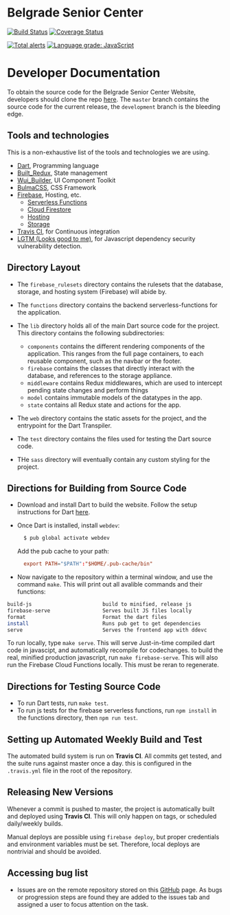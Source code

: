 # Belgrade Senior Center

[![Build Status](https://travis-ci.com/SpencerCornish/belgrade-senior-center.svg?branch=master)](https://travis-ci.com/SpencerCornish/belgrade-senior-center)
[![Coverage Status](https://coveralls.io/repos/github/SpencerCornish/belgrade-senior-center/badge.svg?branch=setup-travis)](https://coveralls.io/github/SpencerCornish/belgrade-senior-center?branch=setup-travis)

[![Total alerts](https://img.shields.io/lgtm/alerts/g/SpencerCornish/belgrade-senior-center.svg?logo=lgtm&logoWidth=18)](https://lgtm.com/projects/g/SpencerCornish/belgrade-senior-center/alerts/)
[![Language grade: JavaScript](https://img.shields.io/lgtm/grade/javascript/g/SpencerCornish/belgrade-senior-center.svg?logo=lgtm&logoWidth=18)](https://lgtm.com/projects/g/SpencerCornish/belgrade-senior-center/context:javascript)

<!-- Start Readme Here! -->

# Developer Documentation

To obtain the source code for the Belgrade Senior Center Website, developers should clone the repo [here](https://github.com/SpencerCornish/belgrade-senior-center.git). The  `master` branch contains the source code for the current release, the `development` branch is the bleeding edge.

## Tools and technologies

This is a non-exhaustive list of the tools and technologies we are using.

- [Dart](https://www.dartlang.org/), Programming language
- [Built_Redux](https://github.com/davidmarne/built_redux), State management
- [Wui_Builder](https://github.com/davidmarne/wui_builder), UI Component Toolkit
- [BulmaCSS](https://bulma.io/), CSS Framework
- [Firebase](https://firebase.google.com/), Hosting, etc.
  - [Serverless Functions](https://firebase.google.com/docs/functions/)
  - [Cloud Firestore](https://firebase.google.com/docs/firestore/)
  - [Hosting](https://firebase.google.com/docs/hosting/)
  - [Storage](https://firebase.google.com/docs/storage/)
- [Travis CI](https://travis-ci.org/), for Continuous integration
- [LGTM (Looks good to me)](https://lgtm.com/), for Javascript dependency security vulnerability detection.

## Directory Layout

- The `firebase_rulesets` directory contains the rulesets that the database, storage, and hosting system (Firebase) will abide by.

- The `functions` directory contains the backend serverless-functions for the application. 

- The `lib` directory holds all of the main Dart source code for the project. This directory contains the following subdirectories:
  - `components` contains the different rendering components of the application. This ranges from the full page containers, to each reusable component, such as the navbar or the footer.
  - `firebase` contains the classes that directly interact with the database, and references to the storage appliance.
  - `middleware` contains Redux middlewares, which are used to intercept pending state changes and perform things  
  - `model` contains immutable models of the datatypes in the app.
  - `state` contains all Redux state and actions for the app.

- The `web` directory contains the static assets for the project, and the entrypoint for the Dart Transpiler.

- The `test` directory contains the files used for testing the Dart source code. 

- THe `sass` directory will eventually contain any custom styling for the project. 

## Directions for Building from Source Code

- Download and install Dart to build the website. Follow the setup instructions for Dart [here](https://webdev.dartlang.org/guides/get-started#2-install-dart). 
- Once Dart is installed, install `webdev`:
  ``` bash
    $ pub global activate webdev
  ``` 
  Add the pub cache to your path:
  ``` rc
    export PATH="$PATH":"$HOME/.pub-cache/bin"
  ```

- Now navigate to the repository within a terminal window, and use the command `make`. This will print out all avalible commands and their functions:
  
``` bash
build-js                       build to minified, release js
firebase-serve                 Serves built JS files locally
format                         Format the dart files
install                        Runs pub get to get dependencies
serve                          Serves the frontend app with ddevc
```

To run locally, type `make serve`. This will serve Just-in-time compiled dart code in javascipt, and automatically recompile for codechanges. to build the real, minified production javascript, run `make firebase-serve`. This will also run the Firebase Cloud Functions locally. This must be reran to regenerate.

## Directions for Testing Source Code

- To run Dart tests, run `make test`.
- To run js tests for the firebase serverless functions, run `npm install` in the functions directory, then `npm run test`.


## Setting up Automated Weekly Build and Test

The automated build system is run on **Travis CI**. All commits get tested, and the suite runs against master once a day. this is configured in the `.travis.yml` file in the root of the repository. 

## Releasing New Versions

Whenever a commit is pushed to master, the project is automatically built and deployed using **Travis CI**. This will only happen on tags, or scheduled daily/weekly builds.

Manual deploys are possible using `firebase deploy`, but proper credentials and environment variables must be set. Therefore, local deploys are nontrivial and should be avoided.


## Accessing bug list

- Issues are on the remote repository stored on this [GitHub](https://github.com/SpencerCornish/belgrade-senior-center/issues) page. As bugs or progression steps are found they are added to the issues tab and assigned a user to focus attention on the task.